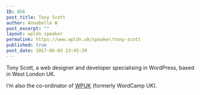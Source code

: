 ```yaml
---
ID: 856
post_title: Tony Scott
author: Annabelle W
post_excerpt: ""
layout: wpldn_speaker
permalink: https://www.wpldn.uk/speaker/tony-scott
published: true
post_date: 2017-06-03 23:45:39
---
```

Tony Scott, a web designer and developer specialising in WordPress, based in West London UK.

I’m also the co-ordinator of <a href="http://wpuk.org/">WPUK</a> (formerly WordCamp UK).